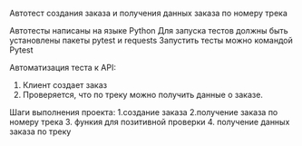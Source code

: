 ﻿Автотест создания заказа и получения данных заказа по номеру трека

Автотесты написаны на языке Python
Для запуска тестов должны быть установлены пакеты pytest и requests
Запустить тесты можно командой Pytest

Автоматизация теста к API:
1. Клиент создает заказ
2. Проверяется, что по треку можно получить данные о заказе.

Шаги выполнения проекта:
1.создание заказа
2.получение заказа по номеру трека
3. функия для позитивной проверки
4. получение данных заказа по треку


